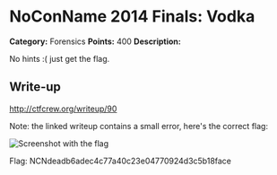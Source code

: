 # NoConName 2014 Finals: Vodka

**Category:** Forensics
**Points:** 400
**Description:**

No hints :( just get the flag.

## Write-up

<http://ctfcrew.org/writeup/90>

Note: the linked writeup contains a small error, here's the correct flag:

![Screenshot with the flag](screenshot.png)

Flag: NCNdeadb6adec4c77a40c23e04770924d3c5b18face
